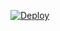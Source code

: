 
[![Deploy](https://www.herokucdn.com/deploy/button.svg)](https://heroku.com/deploy?template=https://github.com/Aliyvedidde/muzika)

